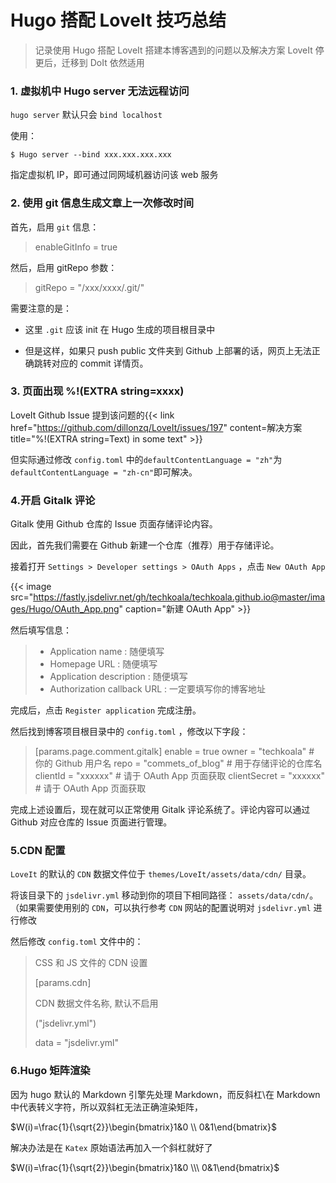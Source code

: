 # Hugo 搭配 LoveIt 技巧总结


> 记录使用 Hugo 搭配 LoveIt 搭建本博客遇到的问题以及解决方案
> LoveIt 停更后，迁移到 DoIt 依然适用

<!--more-->

### 1. 虚拟机中 Hugo server 无法远程访问

`hugo server` 默认只会 `bind localhost`

使用：

```shell
$ Hugo server --bind xxx.xxx.xxx.xxx
```

指定虚拟机 IP，即可通过同网域机器访问该 web 服务

### 2. 使用 git 信息生成文章上一次修改时间

首先，启用 `git` 信息：

> enableGitInfo = true

然后，启用 gitRepo 参数：

> gitRepo = "/xxx/xxxx/.git/"

需要注意的是：

- 这里 `.git` 应该 init 在 Hugo 生成的项目根目录中

- 但是这样，如果只 push public 文件夹到 Github 上部署的话，网页上无法正确跳转对应的 commit 详情页。

### 3. 页面出现 %!(EXTRA string=xxxx)

LoveIt Github Issue 提到该问题的{{< link href="https://github.com/dillonzq/LoveIt/issues/197" content=解决方案 title="%!(EXTRA string=Text) in some text" >}}

但实际通过修改 `config.toml` 中的`defaultContentLanguage = "zh"`为`defaultContentLanguage = "zh-cn"`即可解决。

### 4.开启 Gitalk 评论

Gitalk 使用 Github 仓库的 Issue 页面存储评论内容。

因此，首先我们需要在 Github 新建一个仓库（推荐）用于存储评论。

接着打开 `Settings > Developer settings > OAuth Apps` ，点击 `New OAuth App`

{{< image src="https://fastly.jsdelivr.net/gh/techkoala/techkoala.github.io@master/images/Hugo/OAuth_App.png" caption="新建 OAuth App" >}}

然后填写信息：

> - Application name : 随便填写
> - Homepage URL : 随便填写
> - Application description : 随便填写
> - Authorization callback URL : 一定要填写你的博客地址

完成后，点击 `Register application` 完成注册。

然后找到博客项目根目录中的 `config.toml` ，修改以下字段：

> [params.page.comment.gitalk]
> enable = true
> owner = "techkoala" # 你的 Github 用户名
> repo = "commets_of_blog" # 用于存储评论的仓库名
> clientId = "xxxxxx" # 请于 OAuth App 页面获取
> clientSecret = "xxxxxx" # 请于 OAuth App 页面获取

完成上述设置后，现在就可以正常使用 Gitalk 评论系统了。评论内容可以通过 Github 对应仓库的 Issue 页面进行管理。

### 5.CDN 配置

`LoveIt` 的默认的 `CDN` 数据文件位于 `themes/LoveIt/assets/data/cdn/` 目录。

将该目录下的 `jsdelivr.yml` 移动到你的项目下相同路径： `assets/data/cdn/`。（如果需要使用别的 `CDN`，可以执行参考 `CDN` 网站的配置说明对 `jsdelivr.yml` 进行修改

然后修改 `config.toml` 文件中的：

> CSS 和 JS 文件的 CDN 设置
>
> [params.cdn]
>
> CDN 数据文件名称, 默认不启用
>
> ("jsdelivr.yml")
>
> data = "jsdelivr.yml"

### 6.Hugo 矩阵渲染

因为 hugo 默认的 Markdown 引擎先处理 Markdown，而反斜杠\在 Markdown 中代表转义字符，所以双斜杠无法正确渲染矩阵，

$W(i)=\frac{1}{\sqrt{2}}\begin{bmatrix}1&0 \\ 0&1\end{bmatrix}$

解决办法是在 `Katex` 原始语法再加入一个斜杠就好了

$W(i)=\frac{1}{\sqrt{2}}\begin{bmatrix}1&0 \\\ 0&1\end{bmatrix}$

